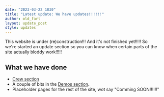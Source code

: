 ```yaml
---
date: "2023-03-22 1030"
title: "Latest update: We have updates!!!!!!"
author: old_fart
layout: update_post
style: updates
---
```

This website is under (re)construction!!! And it's not finished yet!!!!! So we're started an update section so you can know when certain parts of the site actually bloddy work!!!!!

## What we have done

* [Crew section](../crew/)
* A couple of bits in the [Demos section](../demos/).
* Placeholder pages for the rest of the site, wot say "Comming SOON!!!!!!"
